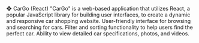❖ CarGo (React)
"CarGo" is a web-based application that utilizes React, a popular JavaScript library for building user interfaces, to create a dynamic and responsive car shopping website.
User-friendly interface for browsing and searching for cars.
Filter and sorting functionality to help users find the perfect car.
Ability to view detailed car specifications, photos, and videos.
